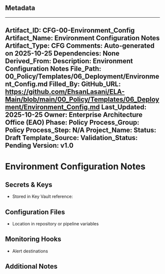 ## Metadata
---
Artifact_ID: CFG-00-Environment_Config
Artifact_Name: Environment Configuration Notes
Artifact_Type: CFG
Comments: Auto-generated on 2025-10-25
Dependencies: None
Derived_From: 
Description: Environment Configuration Notes
File_Path: 00_Policy/Templates/06_Deployment/Environment_Config.md
Filled_By: 
GitHub_URL: https://github.com/EhsanLasani/ELA-Main/blob/main/00_Policy/Templates/06_Deployment/Environment_Config.md
Last_Updated: 2025-10-25
Owner: Enterprise Architecture Office (EAO)
Phase: Policy
Process_Group: Policy
Process_Step: N/A
Project_Name: 
Status: Draft
Template_Source: 
Validation_Status: Pending
Version: v1.0
---
# Environment Configuration Notes

## Secrets & Keys
- Stored in Key Vault reference:

## Configuration Files
- Location in repository or pipeline variables

## Monitoring Hooks
- Alert destinations

## Additional Notes

